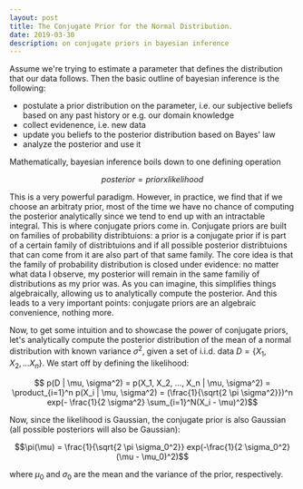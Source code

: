 ```yaml
---
layout: post
title: The Conjugate Prior for the Normal Distribution. 
date: 2019-03-30
description: on conjugate priors in bayesian inference
---
```


Assume we're trying to estimate a parameter that defines the distribution that our data follows. Then the basic outline of bayesian inference is the following: 

* postulate a prior distribution on the parameter, i.e. our subjective beliefs based on any past history or e.g. our domain knowledge
* collect evidenence, i.e. new data 
* update you beliefs to the posterior distribution based on Bayes' law
* analyze the posterior and use it

Mathematically, bayesian inference boils down to one defining operation

$$posterior = prior x likelihood$$

This is a very powerful paradigm. However, in practice, we find that if we choose an arbitraty prior, most of the time we have no chance of computing the posterior analytically since we tend to end up with an intractable integral. This is where conjugate priors come in. Conjugate priors are built on families of probability distribtuions: a prior is a conjugate prior if is part of a certain family of distribtuions and if all possible posterior distribtuions that can come from it are also part of that same family. The core idea is that the family of probability distribution is closed under evidence: no matter what data I observe, my posterior will remain in the same familiy of distributions as my prior was. As you can imagine, this simplifies things algebraically, allowing us to analytically compute the posterior. And this leads to a very important points: conjugate priors are an algebraic convenience, nothing more.   

Now, to get some intuition and to showcase the power of conjugate priors, let's analytically compute the posterior distribution of the mean of a normal distribution with known variance $\sigma^2$, given a set of i.i.d. data $D = \{X_1, X_2, ... X_n\}$. We start off by defining the likelihood: 

$$ p(D | \mu, \sigma^2) = p(X_1, X_2, ..., X_n | \mu, \sigma^2) = \product_{i=1}^n p(X_i | \mu, \sigma^2) = (\frac{1}{\sqrt{2 \pi \sigma^2}})^n exp(- \frac{1}{2 \sigma^2} \sum_{i=1}^N(X_i - \mu)^2)$$

Now, since the likelihood is Gaussian, the conjugate prior is also Gaussian (all possible posteriors will also be Gaussian): 

$$\pi(\mu) = \frac{1}{\sqrt{2 \pi \sigma_0^2}} exp(-\frac{1}{2 \sigma_0^2}(\mu - \mu_0)^2)$$

where $\mu_0$ and $\sigma_0$ are the mean and the variance of the prior, respectively. 

